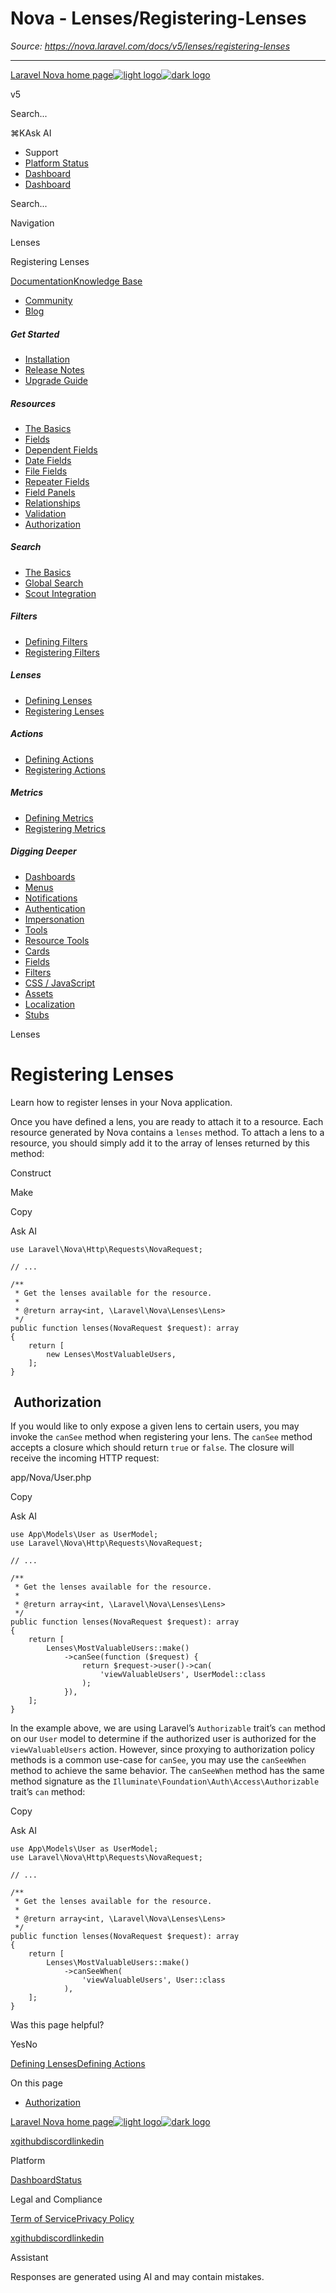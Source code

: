 # Nova - Lenses/Registering-Lenses

*Source: https://nova.laravel.com/docs/v5/lenses/registering-lenses*

---

[Laravel Nova home page![light logo](https://mintlify.s3.us-west-1.amazonaws.com/nova-laravel/logo/light.svg)![dark logo](https://mintlify.s3.us-west-1.amazonaws.com/nova-laravel/logo/dark.svg)](https://nova.laravel.com)

v5

Search...

⌘KAsk AI

- Support
- [Platform Status](https://status.laravel.com/)
- [Dashboard](https://nova.laravel.com)
- [Dashboard](https://nova.laravel.com)

Search...

Navigation

Lenses

Registering Lenses

[Documentation](/docs/v5/installation)[Knowledge Base](/docs/kb/support)

- [Community](https://discord.com/invite/laravel)
- [Blog](https://blog.laravel.com/nova)

##### Get Started

- [Installation](/docs/v5/installation)
- [Release Notes](/docs/v5/releases)
- [Upgrade Guide](/docs/v5/upgrade)

##### Resources

- [The Basics](/docs/v5/resources/the-basics)
- [Fields](/docs/v5/resources/fields)
- [Dependent Fields](/docs/v5/resources/dependent-fields)
- [Date Fields](/docs/v5/resources/date-fields)
- [File Fields](/docs/v5/resources/file-fields)
- [Repeater Fields](/docs/v5/resources/repeater-fields)
- [Field Panels](/docs/v5/resources/panels)
- [Relationships](/docs/v5/resources/relationships)
- [Validation](/docs/v5/resources/validation)
- [Authorization](/docs/v5/resources/authorization)

##### Search

- [The Basics](/docs/v5/search/the-basics)
- [Global Search](/docs/v5/search/global-search)
- [Scout Integration](/docs/v5/search/scout-integration)

##### Filters

- [Defining Filters](/docs/v5/filters/defining-filters)
- [Registering Filters](/docs/v5/filters/registering-filters)

##### Lenses

- [Defining Lenses](/docs/v5/lenses/defining-lenses)
- [Registering Lenses](/docs/v5/lenses/registering-lenses)

##### Actions

- [Defining Actions](/docs/v5/actions/defining-actions)
- [Registering Actions](/docs/v5/actions/registering-actions)

##### Metrics

- [Defining Metrics](/docs/v5/metrics/defining-metrics)
- [Registering Metrics](/docs/v5/metrics/registering-metrics)

##### Digging Deeper

- [Dashboards](/docs/v5/customization/dashboards)
- [Menus](/docs/v5/customization/menus)
- [Notifications](/docs/v5/customization/notifications)
- [Authentication](/docs/v5/customization/authentication)
- [Impersonation](/docs/v5/customization/impersonation)
- [Tools](/docs/v5/customization/tools)
- [Resource Tools](/docs/v5/customization/resource-tools)
- [Cards](/docs/v5/customization/cards)
- [Fields](/docs/v5/customization/fields)
- [Filters](/docs/v5/customization/filters)
- [CSS / JavaScript](/docs/v5/customization/frontend)
- [Assets](/docs/v5/customization/assets)
- [Localization](/docs/v5/customization/localization)
- [Stubs](/docs/v5/customization/stubs)

Lenses

# Registering Lenses

Learn how to register lenses in your Nova application.

Once you have defined a lens, you are ready to attach it to a resource. Each resource generated by Nova contains a `lenses` method. To attach a lens to a resource, you should simply add it to the array of lenses returned by this method:

Construct

Make

Copy

Ask AI

```
use Laravel\Nova\Http\Requests\NovaRequest;

// ...

/**
 * Get the lenses available for the resource.
 *
 * @return array<int, \Laravel\Nova\Lenses\Lens>
 */
public function lenses(NovaRequest $request): array
{
    return [
        new Lenses\MostValuableUsers,
    ];
}

```

## [​](#authorization) Authorization

If you would like to only expose a given lens to certain users, you may invoke the `canSee` method when registering your lens. The `canSee` method accepts a closure which should return `true` or `false`. The closure will receive the incoming HTTP request:

app/Nova/User.php

Copy

Ask AI

```
use App\Models\User as UserModel;
use Laravel\Nova\Http\Requests\NovaRequest;

// ...

/**
 * Get the lenses available for the resource.
 *
 * @return array<int, \Laravel\Nova\Lenses\Lens>
 */
public function lenses(NovaRequest $request): array
{
    return [
        Lenses\MostValuableUsers::make()
            ->canSee(function ($request) {
                return $request->user()->can(
                    'viewValuableUsers', UserModel::class
                );
            }),
    ];
}

```

In the example above, we are using Laravel’s `Authorizable` trait’s `can` method on our `User` model to determine if the authorized user is authorized for the `viewValuableUsers` action. However, since proxying to authorization policy methods is a common use-case for `canSee`, you may use the `canSeeWhen` method to achieve the same behavior. The `canSeeWhen` method has the same method signature as the `Illuminate\Foundation\Auth\Access\Authorizable` trait’s `can` method:

Copy

Ask AI

```
use App\Models\User as UserModel;
use Laravel\Nova\Http\Requests\NovaRequest;

// ...

/**
 * Get the lenses available for the resource.
 *
 * @return array<int, \Laravel\Nova\Lenses\Lens>
 */
public function lenses(NovaRequest $request): array
{
    return [
        Lenses\MostValuableUsers::make()
            ->canSeeWhen(
                'viewValuableUsers', User::class
            ),
    ];
}

```

Was this page helpful?

YesNo

[Defining Lenses](/docs/v5/lenses/defining-lenses)[Defining Actions](/docs/v5/actions/defining-actions)

On this page

- [Authorization](#authorization)

[Laravel Nova home page![light logo](https://mintlify.s3.us-west-1.amazonaws.com/nova-laravel/logo/light.svg)![dark logo](https://mintlify.s3.us-west-1.amazonaws.com/nova-laravel/logo/dark.svg)](https://nova.laravel.com)

[x](https://x.com/laravelphp)[github](https://github.com/laravel)[discord](https://discord.com/invite/laravel)[linkedin](https://linkedin.com/company/laravel)

Platform

[Dashboard](https://nova.laravel.com/)[Status](https://status.laravel.com/)

Legal and Compliance

[Term of Service](https://nova.laravel.com/terms)[Privacy Policy](https://nova.laravel.com/privacy)

[x](https://x.com/laravelphp)[github](https://github.com/laravel)[discord](https://discord.com/invite/laravel)[linkedin](https://linkedin.com/company/laravel)

Assistant

Responses are generated using AI and may contain mistakes.